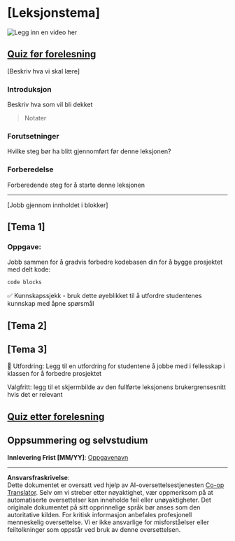 <!--
CO_OP_TRANSLATOR_METADATA:
{
  "original_hash": "0494be70ad7fadd13a8c3d549c23e355",
  "translation_date": "2025-08-27T22:11:40+00:00",
  "source_file": "lesson-template/README.md",
  "language_code": "no"
}
-->
# [Leksjonstema]

![Legg inn en video her](../../../lesson-template/video-url)

## [Quiz før forelesning](../../../lesson-template/quiz-url)

[Beskriv hva vi skal lære]

### Introduksjon

Beskriv hva som vil bli dekket

> Notater

### Forutsetninger

Hvilke steg bør ha blitt gjennomført før denne leksjonen?

### Forberedelse

Forberedende steg for å starte denne leksjonen

---

[Jobb gjennom innholdet i blokker]

## [Tema 1]

### Oppgave:

Jobb sammen for å gradvis forbedre kodebasen din for å bygge prosjektet med delt kode:

```html
code blocks
```

✅ Kunnskapssjekk - bruk dette øyeblikket til å utfordre studentenes kunnskap med åpne spørsmål

## [Tema 2]

## [Tema 3]

🚀 Utfordring: Legg til en utfordring for studentene å jobbe med i fellesskap i klassen for å forbedre prosjektet

Valgfritt: legg til et skjermbilde av den fullførte leksjonens brukergrensesnitt hvis det er relevant

## [Quiz etter forelesning](../../../lesson-template/quiz-url)

## Oppsummering og selvstudium

**Innlevering Frist [MM/YY]**: [Oppgavenavn](assignment.md)

---

**Ansvarsfraskrivelse**:  
Dette dokumentet er oversatt ved hjelp av AI-oversettelsestjenesten [Co-op Translator](https://github.com/Azure/co-op-translator). Selv om vi streber etter nøyaktighet, vær oppmerksom på at automatiserte oversettelser kan inneholde feil eller unøyaktigheter. Det originale dokumentet på sitt opprinnelige språk bør anses som den autoritative kilden. For kritisk informasjon anbefales profesjonell menneskelig oversettelse. Vi er ikke ansvarlige for misforståelser eller feiltolkninger som oppstår ved bruk av denne oversettelsen.
